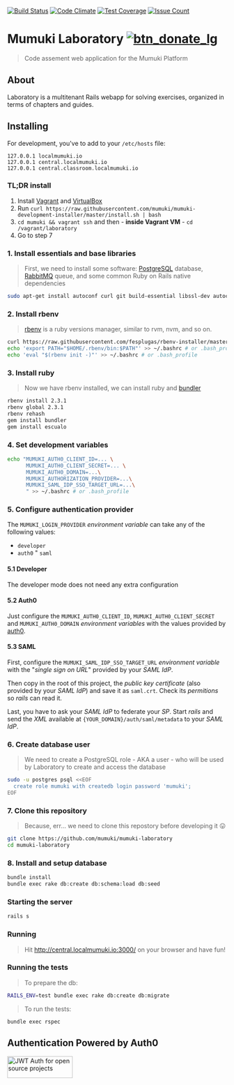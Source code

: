 [![Build Status](https://travis-ci.org/mumuki/mumuki-laboratory.svg?branch=master)](https://travis-ci.org/mumuki/mumuki-laboratory)
[![Code Climate](https://codeclimate.com/github/mumuki/mumuki-laboratory/badges/gpa.svg)](https://codeclimate.com/github/mumuki/mumuki-laboratory)
[![Test Coverage](https://codeclimate.com/github/mumuki/mumuki-laboratory/badges/coverage.svg)](https://codeclimate.com/github/mumuki/mumuki-laboratory)
[![Issue Count](https://codeclimate.com/github/mumuki/mumuki-laboratory/badges/issue_count.svg)](https://codeclimate.com/github/mumuki/mumuki-laboratory)


Mumuki Laboratory [![btn_donate_lg](https://cloud.githubusercontent.com/assets/1039278/16535119/386d7be2-3fbb-11e6-9ee5-ecde4cef142a.gif)](https://www.paypal.com/cgi-bin/webscr?cmd=_s-xclick&hosted_button_id=KCZ5AQR53CH26)
================

> Code assement web application for the Mumuki Platform

## About
Laboratory is a multitenant Rails webapp for solving exercises, organized in terms of chapters and guides.

## Installing

For development, you've to add to your `/etc/hosts` file:
```
127.0.0.1 localmumuki.io
127.0.0.1 central.localmumuki.io
127.0.0.1 central.classroom.localmumuki.io
```

### TL;DR install

1. Install [Vagrant](https://www.vagrantup.com/downloads.html) and [VirtualBox](https://www.virtualbox.org/wiki/Downloads)
2. Run `curl https://raw.githubusercontent.com/mumuki/mumuki-development-installer/master/install.sh | bash`
3. `cd mumuki && vagrant ssh` and then - **inside Vagrant VM** - `cd /vagrant/laboratory`
4. Go to step 7

### 1. Install essentials and base libraries

> First, we need to install some software: [PostgreSQL](https://www.postgresql.org) database, [RabbitMQ](https://www.rabbitmq.com/) queue, and some common Ruby on Rails native dependencies

```bash
sudo apt-get install autoconf curl git build-essential libssl-dev autoconf bison libreadline6 libreadline6-dev zlib1g zlib1g-dev postgresql libpq-dev rabbitmq-server
```

### 2. Install rbenv
> [rbenv](https://github.com/rbenv/rbenv) is a ruby versions manager, similar to rvm, nvm, and so on.

```bash
curl https://raw.githubusercontent.com/fesplugas/rbenv-installer/master/bin/rbenv-installer | bash
echo 'export PATH="$HOME/.rbenv/bin:$PATH"' >> ~/.bashrc # or .bash_profile
echo 'eval "$(rbenv init -)"' >> ~/.bashrc # or .bash_profile
```

### 3. Install ruby

> Now we have rbenv installed, we can install ruby and [bundler](http://bundler.io/)

```bash
rbenv install 2.3.1
rbenv global 2.3.1
rbenv rehash
gem install bundler
gem install escualo
```

### 4. Set development variables

```bash
echo "MUMUKI_AUTH0_CLIENT_ID=... \
      MUMUKI_AUTH0_CLIENT_SECRET=... \
      MUMUKI_AUTH0_DOMAIN=...\
      MUMUKI_AUTHORIZATION_PROVIDER=...\
      MUMUKI_SAML_IDP_SSO_TARGET_URL=...\
      " >> ~/.bashrc # or .bash_profile
```

### 5. Configure authentication provider

The `MUMUKI_LOGIN_PROVIDER` _environment variable_ can take any of the following values:

* `developer`
* `auth0`
" `saml`

#### 5.1 Developer

The developer mode does not need any extra configuration

#### 5.2 Auth0

Just configure the `MUMUKI_AUTH0_CLIENT_ID`, `MUMUKI_AUTH0_CLIENT_SECRET` and `MUMUKI_AUTH0_DOMAIN` _environment variables_ with the values provided by [auth0](https://auth0.com/).

#### 5.3 SAML

First, configure the `MUMUKI_SAML_IDP_SSO_TARGET_URL` _environment variable_ with the "_single sign on URL_" provided by your _SAML IdP_.

Then copy in the root of this project, the _public key certificate_ (also provided by your _SAML IdP_) and save it as `saml.crt`. Check its _permitions_ so _rails_ can read it.

Last, you have to ask your _SAML IdP_ to federate your _SP_. Start _rails_ and send the _XML_ available at `{YOUR_DOMAIN}/auth/saml/metadata` to your _SAML IdP_.

### 6. Create database user

> We need to create a PostgreSQL role - AKA a user - who will be used by Laboratory to create and access the database

```bash
sudo -u postgres psql <<EOF
  create role mumuki with createdb login password 'mumuki';
EOF
```

### 7. Clone this repository

> Because, err... we need to clone this repostory before developing it :stuck_out_tongue:

```bash
git clone https://github.com/mumuki/mumuki-laboratory
cd mumuki-laboratory
```

### 8. Install and setup database

```bash
bundle install
bundle exec rake db:create db:schema:load db:seed
```

### Starting the server

```bash
rails s
```

### Running

> Hit http://central.localmumuki.io:3000/ on your browser and have fun!

### Running the tests

>To prepare the db:
```bash
RAILS_ENV=test bundle exec rake db:create db:migrate
```

>To run the tests: 
```
bundle exec rspec
```

## Authentication Powered by Auth0

<a width="150" height="50" href="https://auth0.com/" target="_blank" alt="Single Sign On & Token Based Authentication - Auth0"><img width="150" height="50" alt="JWT Auth for open source projects" src="http://cdn.auth0.com/oss/badges/a0-badge-dark.png"/></a>
